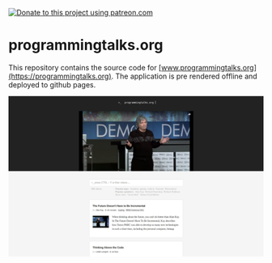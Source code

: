 [![Donate to this project using patreon.com](https://img.shields.io/badge/patreon-donate-yellow.svg)](https://www.patreon.com/matchilling)

# programmingtalks.org

This repository contains the source code for [www.programmingtalks.org](https://programmingtalks.org). The application is pre rendered offline and deployed to github pages.

![Screenshot programmingtalks.org](resources/images/org-programmingtalks.jpg "Screenshot programmingtalks.org")
